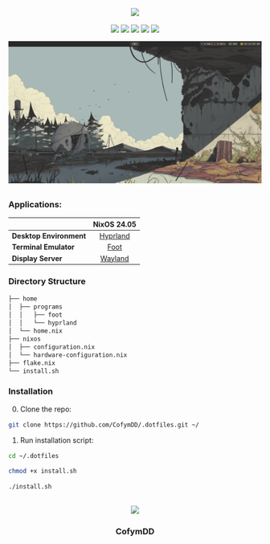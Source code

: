 <div align="center">

[![](https://readme-typing-svg.demolab.com?font=JetBrains&size=32&duration=3000&pause=1000&color=EBDBB2&center=true&vCenter=true&random=false&width=600&lines=My+NixOS+Dotfiles;CofymDD+Dotfiles;Hyprland+Dotfiles;NixOS+Dotfiles;CofymDD+Hyprland+NixOS+Dotfiles)](https://git.io/typing-svg)

![](https://img.shields.io/github/stars/CofymDD/.dotfiles?style=for-the-badge&label=Stars&color=cc241d)
![](https://img.shields.io/github/last-commit/CofymDD/.dotfiles?style=for-the-badge&color=689d6a)
![](https://img.shields.io/github/repo-size/CofymDD/.dotfiles?style=for-the-badge&color=458588)
![](https://img.shields.io/tokei/lines/github/CofymDD/.dotfiles?style=for-the-badge&color=458588)
![](https://tokei.rs/b1/github/CofymDD/.dotfiles?style=for-the-badge&color=d79921)

</div>

![](./assets/screenshot.png)

##

### Applications:

|                         |                NixOS 24.05                 |
| ----------------------- | :----------------------------------------: |
| **Desktop Environment** |      [Hyprland](https://hyprland.org)      |
| **Terminal Emulator**   |   [Foot](https://codeberg.org/dnkl/foot)   |
| **Display Server**      | [Wayland](https://wayland.freedesktop.org) |

### Directory Structure

```
├── home
│  ├── programs
│  │   ├── foot
│  │   └── hyprland
│  └── home.nix
├── nixos
│  ├── configuration.nix
│  └── hardware-configuration.nix
├── flake.nix
└── install.sh
```

### Installation

0. Clone the repo:

```bash
git clone https://github.com/CofymDD/.dotfiles.git ~/
```

1. Run installation script:

```bash
cd ~/.dotfiles
```

```bash
chmod +x install.sh
```

```bash
./install.sh
```

##

<div id="header" align="center">
    <a href="https://cofymdd.com">
        <img src="https://i.imgur.com/MlkPDUj.png" width="100"/>
    </a>
    <h3>CofymDD</h3>
</div>
